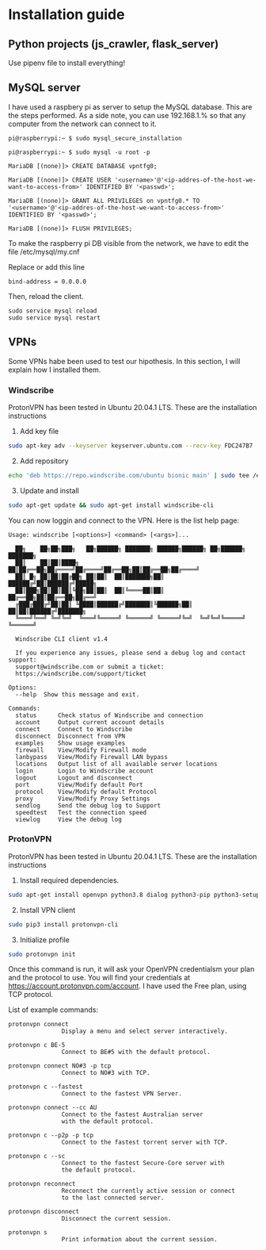 # Installation guide

## Python projects (js_crawler, flask_server)

Use pipenv file to install everything!

## MySQL server

I have used a raspbery pi as server to setup the MySQL database. This are the steps performed. As a side note, you can use 192.168.1.% so that any computer from the network can connect to it.

```
pi@raspberrypi:~ $ sudo mysql_secure_installation

pi@raspberrypi:~ $ sudo mysql -u root -p

MariaDB [(none)]> CREATE DATABASE vpntfg0;

MariaDB [(none)]> CREATE USER '<username>'@'<ip-addres-of-the-host-we-want-to-access-from>' IDENTIFIED BY '<passwd>';

MariaDB [(none)]> GRANT ALL PRIVILEGES on vpntfg0.* TO '<username>'@'<ip-addres-of-the-host-we-want-to-access-from>' IDENTIFIED BY '<passwd>';

MariaDB [(none)]> FLUSH PRIVILEGES;
```

To make the raspberry pi DB visible from the network, we have to edit the file /etc/mysql/my.cnf

Replace or add this line

```
bind-address = 0.0.0.0
```

Then, reload the client.

```
sudo service mysql reload
sudo service mysql restart
```


## VPNs

Some VPNs habe been used to test our hipothesis. In this section, I will explain how I installed them.

### Windscribe

ProtonVPN has been tested in Ubuntu 20.04.1 LTS. These are the installation instructions

1. Add key file

```bash
sudo apt-key adv --keyserver keyserver.ubuntu.com --recv-key FDC247B7
```

2. Add repository

```bash
echo 'deb https://repo.windscribe.com/ubuntu bionic main' | sudo tee /etc/apt/sources.list.d/windscribe-repo.list
```

3. Update and install

```bash
sudo apt-get update && sudo apt-get install windscribe-cli
```

You can now loggin and connect to the VPN. Here is the list help page:

```
Usage: windscribe [<options>] <command> [<args>]...

  ██╗    ██╗██╗███╗   ██╗██████╗ ███████╗ ██████╗██████╗ ██╗██████╗ ███████╗
  ██║    ██║██║████╗  ██║██╔══██╗██╔════╝██╔════╝██╔══██╗██║██╔══██╗██╔════╝
  ██║ █╗ ██║██║██╔██╗ ██║██║  ██║███████╗██║     ██████╔╝██║██████╔╝█████╗
  ██║███╗██║██║██║╚██╗██║██║  ██║╚════██║██║     ██╔══██╗██║██╔══██╗██╔══╝
  ╔███╔███╔╝██║██║ ╚████║██████╔╝███████║╚██████╗██║  ██║██║██████╔╝███████╗
  ╚═══╝╚══╝ ╚═╝╚═╝  ╚═══╝╚═════╝ ╚══════╝ ╚═════╝╚═╝  ╚═╝╚═╝╚═════╝ ╚══════╝

  Windscribe CLI client v1.4

  If you experience any issues, please send a debug log and contact support:
  support@windscribe.com or submit a ticket:
  https://windscribe.com/support/ticket

Options:
  --help  Show this message and exit.

Commands:
  status      Check status of Windscribe and connection
  account     Output current account details
  connect     Connect to Windscribe
  disconnect  Disconnect from VPN
  examples    Show usage examples
  firewall    View/Modify Firewall mode
  lanbypass   View/Modify Firewall LAN bypass
  locations   Output list of all available server locations
  login       Login to Windscribe account
  logout      Logout and disconnect
  port        View/Modify default Port
  protocol    View/Modify default Protocol
  proxy       View/Modify Proxy Settings
  sendlog     Send the debug log to Support
  speedtest   Test the connection speed
  viewlog     View the debug log
```

### ProtonVPN

ProtonVPN has been tested in Ubuntu 20.04.1 LTS. These are the installation instructions

1. Install required dependencies.

```bash
sudo apt-get install openvpn python3.8 dialog python3-pip python3-setuptools
```

2. Install VPN client

```bash
sudo pip3 install protonvpn-cli
```

3. Initialize profile

```bash
sudo protonvpn init
```

Once this command is run, it will ask your OpenVPN credentialsm your plan and the protocol to use. You will find your credentials at <https://account.protonvpn.com/account>. I have used the Free plan, using TCP protocol.

List of example commands:
```
protonvpn connect
               Display a menu and select server interactively.

protonvpn c BE-5
               Connect to BE#5 with the default protocol.

protonvpn connect NO#3 -p tcp
               Connect to NO#3 with TCP.

protonvpn c --fastest
               Connect to the fastest VPN Server.

protonvpn connect --cc AU
               Connect to the fastest Australian server
               with the default protocol.

protonvpn c --p2p -p tcp
               Connect to the fastest torrent server with TCP.

protonvpn c --sc
               Connect to the fastest Secure-Core server with
               the default protocol.

protonvpn reconnect
               Reconnect the currently active session or connect
               to the last connected server.

protonvpn disconnect
               Disconnect the current session.

protonvpn s
               Print information about the current session.
```
